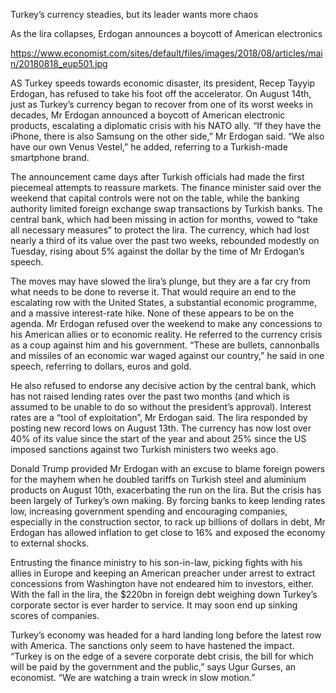 Turkey’s currency steadies, but its leader wants more chaos

As the lira collapses, Erdogan announces a boycott of American electronics

https://www.economist.com/sites/default/files/images/2018/08/articles/main/20180818_eup501.jpg


AS Turkey speeds towards economic disaster, its president, Recep Tayyip Erdogan, has refused to take his foot off the accelerator. On August 14th, just as Turkey’s currency began to recover from one of its worst weeks in decades, Mr Erdogan announced a boycott of American electronic products, escalating a diplomatic crisis with his NATO ally. “If they have the iPhone, there is also Samsung on the other side,” Mr Erdogan said. “We also have our own Venus Vestel,” he added, referring to a Turkish-made smartphone brand.

The announcement came days after Turkish officials had made the first piecemeal attempts to reassure markets. The finance minister said over the weekend that capital controls were not on the table, while the banking authority limited foreign exchange swap transactions by Turkish banks. The central bank, which had been missing in action for months, vowed to “take all necessary measures” to protect the lira. The currency, which had lost nearly a third of its value over the past two weeks, rebounded modestly on Tuesday, rising about 5% against the dollar by the time of Mr Erdogan’s speech.

The moves may have slowed the lira’s plunge, but they are a far cry from what needs to be done to reverse it. That would require an end to the escalating row with the United States, a substantial economic programme, and a massive interest-rate hike. None of these appears to be on the agenda. Mr Erdogan refused over the weekend to make any concessions to his American allies or to economic reality. He referred to the currency crisis as a coup against him and his government. “These are bullets, cannonballs and missiles of an economic war waged against our country,” he said in one speech, referring to dollars, euros and gold.

He also refused to endorse any decisive action by the central bank, which has not raised lending rates over the past two months (and which is assumed to be unable to do so without the president’s approval). Interest rates are a “tool of exploitation”, Mr Erdogan said. The lira responded by posting new record lows on August 13th. The currency has now lost over 40% of its value since the start of the year and about 25% since the US imposed sanctions against two Turkish ministers two weeks ago.

Donald Trump provided Mr Erdogan with an excuse to blame foreign powers for the mayhem when he doubled tariffs on Turkish steel and aluminium products on August 10th, exacerbating the run on the lira. But the crisis has been largely of Turkey’s own making. By forcing banks to keep lending rates low, increasing government spending and encouraging companies, especially in the construction sector, to rack up billions of dollars in debt, Mr Erdogan has allowed inflation to get close to 16% and exposed the economy to external shocks.

Entrusting the finance ministry to his son-in-law, picking fights with his allies in Europe and keeping an American preacher under arrest to extract concessions from Washington have not endeared him to investors, either. With the fall in the lira, the $220bn in foreign debt weighing down Turkey’s corporate sector is ever harder to service. It may soon end up sinking scores of companies.

Turkey’s economy was headed for a hard landing long before the latest row with America. The sanctions only seem to have hastened the impact. “Turkey is on the edge of a severe corporate debt crisis, the bill for which will be paid by the government and the public,” says Ugur Gurses, an economist. “We are watching a train wreck in slow motion.”

